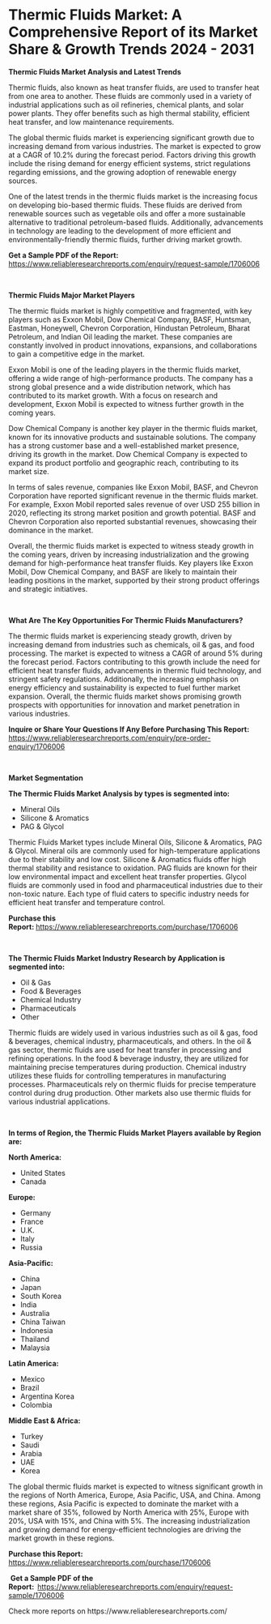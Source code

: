 <p><h1>Thermic Fluids Market: A Comprehensive Report of its Market Share & Growth Trends 2024 - 2031</h1></p><p><strong>Thermic Fluids Market Analysis and Latest Trends</strong></p>
<p><p>Thermic fluids, also known as heat transfer fluids, are used to transfer heat from one area to another. These fluids are commonly used in a variety of industrial applications such as oil refineries, chemical plants, and solar power plants. They offer benefits such as high thermal stability, efficient heat transfer, and low maintenance requirements.</p><p>The global thermic fluids market is experiencing significant growth due to increasing demand from various industries. The market is expected to grow at a CAGR of 10.2% during the forecast period. Factors driving this growth include the rising demand for energy efficient systems, strict regulations regarding emissions, and the growing adoption of renewable energy sources.</p><p>One of the latest trends in the thermic fluids market is the increasing focus on developing bio-based thermic fluids. These fluids are derived from renewable sources such as vegetable oils and offer a more sustainable alternative to traditional petroleum-based fluids. Additionally, advancements in technology are leading to the development of more efficient and environmentally-friendly thermic fluids, further driving market growth.</p></p>
<p><strong>Get a Sample PDF of the Report:&nbsp;</strong> <a href="https://www.reliableresearchreports.com/enquiry/request-sample/1706006">https://www.reliableresearchreports.com/enquiry/request-sample/1706006</a></p>
<p>&nbsp;</p>
<p><strong>Thermic Fluids Major Market Players</strong></p>
<p><p>The thermic fluids market is highly competitive and fragmented, with key players such as Exxon Mobil, Dow Chemical Company, BASF, Huntsman, Eastman, Honeywell, Chevron Corporation, Hindustan Petroleum, Bharat Petroleum, and Indian Oil leading the market. These companies are constantly involved in product innovations, expansions, and collaborations to gain a competitive edge in the market.</p><p>Exxon Mobil is one of the leading players in the thermic fluids market, offering a wide range of high-performance products. The company has a strong global presence and a wide distribution network, which has contributed to its market growth. With a focus on research and development, Exxon Mobil is expected to witness further growth in the coming years.</p><p>Dow Chemical Company is another key player in the thermic fluids market, known for its innovative products and sustainable solutions. The company has a strong customer base and a well-established market presence, driving its growth in the market. Dow Chemical Company is expected to expand its product portfolio and geographic reach, contributing to its market size.</p><p>In terms of sales revenue, companies like Exxon Mobil, BASF, and Chevron Corporation have reported significant revenue in the thermic fluids market. For example, Exxon Mobil reported sales revenue of over USD 255 billion in 2020, reflecting its strong market position and growth potential. BASF and Chevron Corporation also reported substantial revenues, showcasing their dominance in the market.</p><p>Overall, the thermic fluids market is expected to witness steady growth in the coming years, driven by increasing industrialization and the growing demand for high-performance heat transfer fluids. Key players like Exxon Mobil, Dow Chemical Company, and BASF are likely to maintain their leading positions in the market, supported by their strong product offerings and strategic initiatives.</p></p>
<p>&nbsp;</p>
<p><strong>What Are The Key Opportunities For Thermic Fluids Manufacturers?</strong></p>
<p><p>The thermic fluids market is experiencing steady growth, driven by increasing demand from industries such as chemicals, oil & gas, and food processing. The market is expected to witness a CAGR of around 5% during the forecast period. Factors contributing to this growth include the need for efficient heat transfer fluids, advancements in thermic fluid technology, and stringent safety regulations. Additionally, the increasing emphasis on energy efficiency and sustainability is expected to fuel further market expansion. Overall, the thermic fluids market shows promising growth prospects with opportunities for innovation and market penetration in various industries.</p></p>
<p><strong>Inquire or Share Your Questions If Any Before Purchasing This Report:</strong> <a href="https://www.reliableresearchreports.com/enquiry/pre-order-enquiry/1706006">https://www.reliableresearchreports.com/enquiry/pre-order-enquiry/1706006</a></p>
<p>&nbsp;</p>
<p><strong>Market Segmentation</strong></p>
<p><strong>The Thermic Fluids Market Analysis by types is segmented into:</strong></p>
<p><ul><li>Mineral Oils</li><li>Silicone & Aromatics</li><li>PAG & Glycol</li></ul></p>
<p><p>Thermic Fluids Market types include Mineral Oils, Silicone & Aromatics, PAG & Glycol. Mineral oils are commonly used for high-temperature applications due to their stability and low cost. Silicone & Aromatics fluids offer high thermal stability and resistance to oxidation. PAG fluids are known for their low environmental impact and excellent heat transfer properties. Glycol fluids are commonly used in food and pharmaceutical industries due to their non-toxic nature. Each type of fluid caters to specific industry needs for efficient heat transfer and temperature control.</p></p>
<p><strong>Purchase this Report:&nbsp;</strong><a href="https://www.reliableresearchreports.com/purchase/1706006">https://www.reliableresearchreports.com/purchase/1706006</a></p>
<p>&nbsp;</p>
<p><strong>The Thermic Fluids Market Industry Research by Application is segmented into:</strong></p>
<p><ul><li>Oil & Gas</li><li>Food & Beverages</li><li>Chemical Industry</li><li>Pharmaceuticals</li><li>Other</li></ul></p>
<p><p>Thermic fluids are widely used in various industries such as oil & gas, food & beverages, chemical industry, pharmaceuticals, and others. In the oil & gas sector, thermic fluids are used for heat transfer in processing and refining operations. In the food & beverage industry, they are utilized for maintaining precise temperatures during production. Chemical industry utilizes these fluids for controlling temperatures in manufacturing processes. Pharmaceuticals rely on thermic fluids for precise temperature control during drug production. Other markets also use thermic fluids for various industrial applications.</p></p>
<p>&nbsp;</p>
<p><strong>In terms of Region, the Thermic Fluids Market Players available by Region are:</strong></p>
<p>
    <p> <strong> North America: </strong>
        <ul>
            <li>United States</li>
            <li>Canada</li>
        </ul>
        </p> 
    <p> <strong> Europe: </strong>
        <ul>
            <li>Germany</li>
            <li>France</li>
            <li>U.K.</li>
            <li>Italy</li>
            <li>Russia</li>
        </ul>
        </p> 
    <p> <strong> Asia-Pacific: </strong>
        <ul>
            <li>China</li>
            <li>Japan</li>
            <li>South Korea</li>
            <li>India</li>
            <li>Australia</li>
            <li>China Taiwan</li>
            <li>Indonesia</li>
            <li>Thailand</li>
            <li>Malaysia</li>
        </ul>
        </p> 
    <p> <strong> Latin America: </strong>
        <ul>
            <li>Mexico</li>
            <li>Brazil</li>
            <li>Argentina Korea</li>
            <li>Colombia</li>
        </ul>
        </p> 
    <p> <strong> Middle East & Africa: </strong>
        <ul>
            <li>Turkey</li>
            <li>Saudi</li>
            <li>Arabia</li>
            <li>UAE</li>
            <li>Korea</li>
        </ul>
    </p>
    </p>
<p><p>The global thermic fluids market is expected to witness significant growth in the regions of North America, Europe, Asia Pacific, USA, and China. Among these regions, Asia Pacific is expected to dominate the market with a market share of 35%, followed by North America with 25%, Europe with 20%, USA with 15%, and China with 5%. The increasing industrialization and growing demand for energy-efficient technologies are driving the market growth in these regions.</p></p>
<p><strong>Purchase this Report: </strong><a href="https://www.reliableresearchreports.com/purchase/1706006">https://www.reliableresearchreports.com/purchase/1706006</a></p>
<p>&nbsp;<strong>Get a Sample PDF of the Report:&nbsp;&nbsp;</strong><a href="https://www.reliableresearchreports.com/enquiry/request-sample/1706006">https://www.reliableresearchreports.com/enquiry/request-sample/1706006</a></p>
<p><strong></strong></p>
<p>Check more reports on https://www.reliableresearchreports.com/</p>
